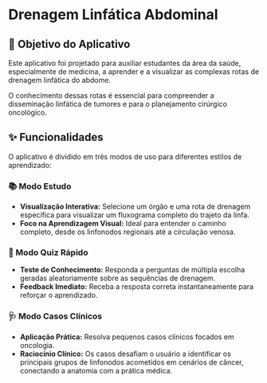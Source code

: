 # Drenagem Linfática Abdominal

## 🎯 Objetivo do Aplicativo

Este aplicativo foi projetado para auxiliar estudantes da área da saúde, especialmente de medicina, a aprender e a visualizar as complexas rotas de drenagem linfática do abdome.

O conhecimento dessas rotas é essencial para compreender a disseminação linfática de tumores e para o planejamento cirúrgico oncológico.

## ✨ Funcionalidades

O aplicativo é dividido em três modos de uso para diferentes estilos de aprendizado:

### 📚 Modo Estudo
- **Visualização Interativa:** Selecione um órgão e uma rota de drenagem específica para visualizar um fluxograma completo do trajeto da linfa.
- **Foco na Aprendizagem Visual:** Ideal para entender o caminho completo, desde os linfonodos regionais até a circulação venosa.

### 🧠 Modo Quiz Rápido
- **Teste de Conhecimento:** Responda a perguntas de múltipla escolha geradas aleatoriamente sobre as sequências de drenagem.
- **Feedback Imediato:** Receba a resposta correta instantaneamente para reforçar o aprendizado.

### 🩺 Modo Casos Clínicos
- **Aplicação Prática:** Resolva pequenos casos clínicos focados em oncologia.
- **Raciocínio Clínico:** Os casos desafiam o usuário a identificar os principais grupos de linfonodos acometidos em cenários de câncer, conectando a anatomia com a prática médica.